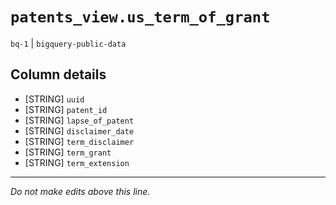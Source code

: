 # `patents_view.us_term_of_grant`
`bq-1` | `bigquery-public-data`

## Column details
* [STRING]    `uuid`
* [STRING]    `patent_id`
* [STRING]    `lapse_of_patent`
* [STRING]    `disclaimer_date`
* [STRING]    `term_disclaimer`
* [STRING]    `term_grant`
* [STRING]    `term_extension`

-------------------------------------------------------------------------------
*Do not make edits above this line.*

